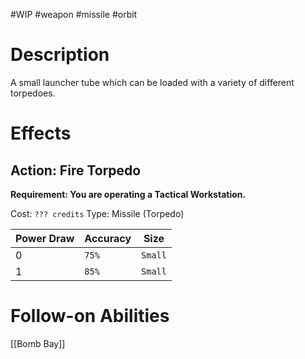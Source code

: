 #WIP #weapon #missile #orbit

# Description

A small launcher tube which can be loaded with a variety of different torpedoes.

# Effects

## Action: Fire Torpedo

**Requirement: You are operating a Tactical Workstation.**

Cost: `??? credits`
Type: Missile (Torpedo)

| Power Draw | Accuracy | Size |
| -----------|----------|--------|
| 0 | `75%` | `Small` |
| 1 | `85%` | `Small` |

# Follow-on Abilities

[[Bomb Bay]]
